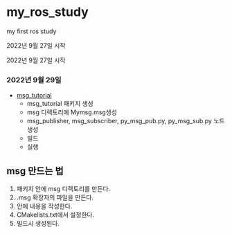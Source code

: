 # my_ros_study
my first ros study

2022년 9월 27일 시작

2022년 9월 27일 시작

### 2022년 9월 29일
- [msg_tutorial](./msg_tutorial/)
    - msg_tutorial 패키지 생성
    - msg 디렉토리에 Mymsg.msg생성 
    - msg_publisher, msg_subscriber, 
      py_msg_pub.py, py_msg_sub.py 노드 생성
    - 빌드
    - 실행

## msg 만드는 법
1. 패키지 안에 msg 디렉토리를 만든다.
2. .msg 확장자의 파일을 만든다.
3. 안에 내용을 작성한다.
4. CMakelists.txt에서 설정한다.
5. 빌드시 생성된다.
